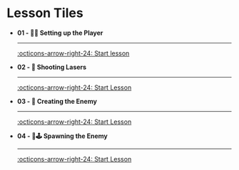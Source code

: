 # Lesson Tiles



<div class="grid cards" markdown>

-   __01 - 👨‍🚀 Setting up the Player__ 

    ---

    [:octicons-arrow-right-24: Start lesson](1.0_Setting_up_the_Player.md)

-   __02 - 🔫 Shooting Lasers__

    ---

    [:octicons-arrow-right-24: Start Lesson](2.0_Shooting_Lasers.md)

-   __03 - 👾 Creating the Enemy__

    ---

    [:octicons-arrow-right-24: Start Lesson](3.0_Adding_Enemies.md)

-   __04 - 👾🕹️ Spawning the Enemy__

    ---

    [:octicons-arrow-right-24: Start Lesson](4.0_Spawning_Enemies.md)

</div>